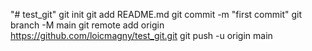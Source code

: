 "# test_git"  git init git add README.md git commit -m "first commit" git branch -M main git remote add origin https://github.com/loicmagny/test_git.git git push -u origin main
